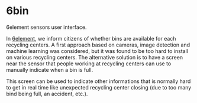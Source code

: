 # 6bin

6element sensors user interface.

In [6element](https://github.com/anthill/6element), we inform citizens of whether bins are available for each recycling centers. A first approach based on cameras, image detection and machine learning was considered, but it was found to be too hard to install on various recycling centers. The alternative solution is to have a screen near the sensor that people working at recycling centers can use to manually indicate when a bin is full.

This screen can be used to indicate other informations that is normally hard to get in real time like unexpected recycling center closing (due to too many bind being full, an accident, etc.).


